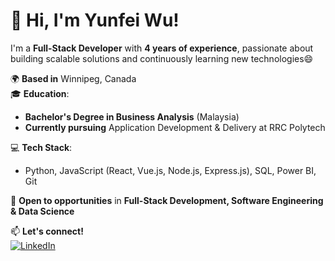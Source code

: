 # 👋 Hi, I'm Yunfei Wu!  
I'm a **Full-Stack Developer** with **4 years of experience**, passionate about building scalable solutions and continuously learning new technologies😄

🌍 **Based in** Winnipeg, Canada  
🎓 **Education**:  
   - **Bachelor's Degree in Business Analysis** (Malaysia)  
   - **Currently pursuing** Application Development & Delivery at RRC Polytech  

💻 **Tech Stack**:  
   - Python, JavaScript (React, Vue.js, Node.js, Express.js), SQL, Power BI, Git  

🚀 **Open to opportunities** in **Full-Stack Development, Software Engineering & Data Science**  

📫 **Let's connect!**  
[![LinkedIn](https://img.shields.io/badge/-LinkedIn-blue?style=flat&logo=LinkedIn&logoColor=white)](https://www.linkedin.com/in/yunfei-wu-33632018b)





<!--
**yunfeiWu97/yunfeiWu97** is a ✨ _special_ ✨ repository because its `README.md` (this file) appears on your GitHub profile.

Here are some ideas to get you started:

- 🔭 I’m currently working on ...
- 🌱 I’m currently learning ...
- 👯 I’m looking to collaborate on ...
- 🤔 I’m looking for help with ...
- 💬 Ask me about ...
- 📫 How to reach me: ...
- 😄 Pronouns: ...
- ⚡ Fun fact: ...
-->
